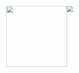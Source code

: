 <div style="display:flex;">
  <img height=165px src="https://github-readme-stats.vercel.app/api/?username=goossens&show_icons=true&theme=vue-dark">
  <img src="https://github-readme-stats.vercel.app/api/top-langs/?username=goossens&layout=compact">
</div>
